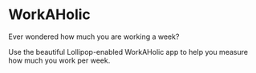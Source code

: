 # WorkAHolic

Ever wondered how much you are working a week?

Use the beautiful Lollipop-enabled WorkAHolic app to help you measure how much you work per week. 